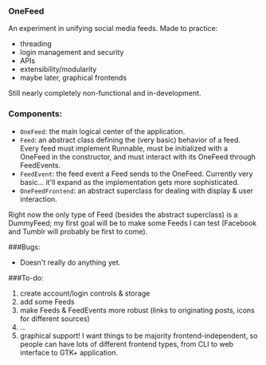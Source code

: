 ### OneFeed

An experiment in unifying social media feeds. Made to practice:
 - threading
 - login management and security
 - APIs
 - extensibility/modularity
 - maybe later, graphical frontends

Still nearly completely non-functional and in-development.

### Components:
 - `OneFeed`: the main logical center of the application.
 - `Feed`: an abstract class defining the (very basic) behavior of a feed. Every
 feed must implement Runnable, must be initialized with a OneFeed in the constructor,
 and must interact with its OneFeed through FeedEvents.
 - `FeedEvent`: the feed event a Feed sends to the OneFeed. Currently very basic...
 it'll expand as the implementation gets more sophisticated.
 - `OneFeedFrontend`: an abstract superclass for dealing with display & user interaction.

Right now the only type of Feed (besides the abstract superclass) is a DummyFeed;
my first goal will be to make some Feeds I can test (Facebook and Tumblr will probably be first to come).

###Bugs:
 - Doesn't really do anything yet.


###To-do:
 1. create account/login controls & storage
 2. add some Feeds
 3. make Feeds \& FeedEvents more robust (links to originating posts, icons for
     different sources)
 4. ...
 5. graphical support! I want things to be majority frontend-independent, so
 people can have lots of different frontend types, from CLI to web interface to GTK+ application.
